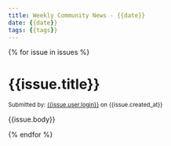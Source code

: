 ```yaml
---
title: Weekly Community News - {{date}}
date: {{date}}
tags: {{tags}}
---
```


{% for issue in issues %}
# {{issue.title}}

<small>Submitted by: [{{issue.user.login}}]({{issue.user.url}}) on {{issue.created_at}}</small>

{{issue.body}}

{% endfor %}